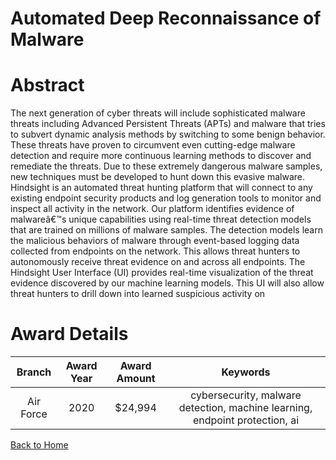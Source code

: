 
Automated Deep Reconnaissance of Malware
========================================

# Abstract


The next generation of cyber threats will include sophisticated malware threats including Advanced Persistent Threats (APTs) and malware that tries to subvert dynamic analysis methods by switching to some benign behavior. These threats have proven to circumvent even cutting-edge malware detection and require more continuous learning methods to discover and remediate the threats. Due to these extremely dangerous malware samples, new techniques must be developed to hunt down this evasive malware. Hindsight is an automated threat hunting platform that will connect to any existing endpoint security products and log generation tools to monitor and inspect all activity in the network. Our platform identifies evidence of malwareâ€™s unique capabilities using real-time threat detection models that are trained on millions of malware samples. The detection models learn the malicious behaviors of malware through event-based logging data collected from endpoints on the network. This allows threat hunters to autonomously receive threat evidence on and across all endpoints. The Hindsight User Interface (UI) provides real-time visualization of the threat evidence discovered by our machine learning models. This UI will also allow threat hunters to drill down into learned suspicious activity on  

# Award Details

|Branch|Award Year|Award Amount|Keywords|
| :---: | :---: | :---: | :---: |
|Air Force|2020|$24,994|cybersecurity, malware detection, machine learning, endpoint protection, ai|
  
  


[Back to Home](https://github.com/chrischow/dod_sbir_awards#1593)